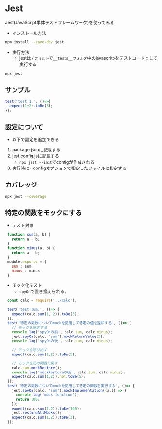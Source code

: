 # Jest

Jest(JavaScript単体テストフレームワーク)を使ってみる

- インストール方法

```sh
npm install --save-dev jest
```

- 実行方法
  - jestは`デフォルト`で`__tests__フォルダ`中のjavascritpをテストコードとして実行する

```sh
npx jest
```

## サンプル

```js
test('test 1.', ()=>{
  expect(1+2).toBe(3);
});

```

## 設定について

- 以下で設定を追加できる

1. package.jsonに記載する
2. jest.config.jsに記載する
    - `npx jest --init`でconfigが作成される
3. 実行時に--configオプションで指定したファイルに指定する

## カバレッジ

```sh
npx jest --coverage
```

## 特定の関数をモックにする

- テスト対象

```js
 function sum(a, b) {
   return a + b;
 }
 function minus(a, b) {
   return a - b;
 }
 module.exports = {
   sum : sum,
   minus : minus
 }
```

- モック化テスト
  - `spyOn`で置き換えられる。

```js
 const calc = require('../calc');

 test('test sum.', ()=> {
   expect(calc.sum(1, 2)).toBe(3);
 });
 test('特定の関数についてmockを使用して特定の値を返却する', ()=> {
   // モックを設定する
   console.log('spyOnの前', calc.sum, calc.minus);
   jest.spyOn(calc, 'sum').mockReturnValue(5);
   console.log('spyOnの後', calc.sum, calc.minus);

   // モックを呼び出す
   expect(calc.sum(1,2)).toBe(5);

   // モックを元の関数に戻す
   calc.sum.mockRestore();
   console.log('mockRestoreの後', calc.sum, calc.minus);
   expect(calc.sum(1,2)).not.toBe(5);
 });
 test('特定の関数についてmockを使用して特定の関数を実行する', ()=> {
   jest.spyOn(calc, 'sum').mockImplementation((a,b) => {
     console.log('mock function');
     return 100;
   });
   expect(calc.sum(1,2)).toBe(100);
   jest.restoreAllMocks();
   expect(calc.sum(1,2)).toBe(3);
 });
```
